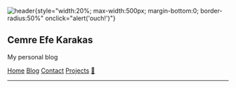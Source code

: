 ![header](https://avatars.githubusercontent.com/u/44120900){style="width:20%; max-width:500px; margin-bottom:0; border-radius:50%" onclick="alert('ouch!')"}

## Cemre Efe Karakas

My personal blog

[Home](/index.html)
[Blog](/blog/blog.html)
[Contact](/contact.html)
[Projects](/projects/projects.html)
[🌿](http://dutl.uk/)

---
